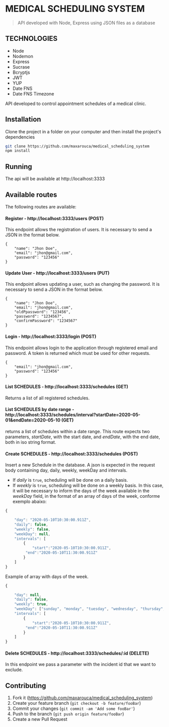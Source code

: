 # MEDICAL SCHEDULING SYSTEM

> API developed with Node, Express using JSON files as a database

## TECHNOLOGIES

- Node
- Nodemon
- Express
- Sucrase
- Bcryptjs
- JWT
- YUP
- Date FNS
- Date FNS Timezone

API developed to control appointment schedules of a medical clinic.

## Installation

Clone the project in a folder on your computer and then install the project's dependencies

```sh
git clone https://github.com/maxarouca/medical_scheduling_system
npm install
```

## Running

The api will be available at http://localhost:3333

## Available routes

The following routes are available:

#### Register - http://localhost:3333/users (POST)

This endpoint allows the registration of users. It is necessary to send a JSON in the format below.

```
{
	"name": "Jhon Doe",
	"email": "jhon@gmail.com",
	"password": "123456"
}
```

#### Update User - http://localhost:3333/users (PUT)

This endpoint allows updating a user, such as changing the password. It is necessary to send a JSON in the format below.

```
{
	"name": "Jhon Doe",
	"email": "jhon@gmail.com",
	"oldPpassword": "123456",
	"password": "1234567",
	"confirmPassword": "1234567"
}
```

#### Login - http://localhost:3333/login (POST)

This endpoint allows login to the application through registered email and password. A token is returned which must be used for other requests.

```
{
	"email": "jhon@gmail.com",
	"password": "123456"
}
```

#### List SCHEDULES - http://localhost:3333/schedules (GET)

Returns a list of all registered schedules.

#### List SCHEDULES by date range - http://localhost:3333/schedules/interval?startDate=2020-05-01&endDate=2020-05-10 (GET)

returns a list of schedules within a date range. This route expects two parameters, _startDate_, with the start date, and _endDate_, with the end date, both in iso string format.

#### Create SCHEDULES - http://localhost:3333/schedules (POST)

Insert a new Schedule in the database. A json is expected in the request body containing day, daily, weekly, weekDay and intervals.

- If _daily_ is `true`, scheduling will be done on a daily basis.
- If _weekly_ is `true`, scheduling will be done on a weekly basis. In this case, it will be necessary to inform the days of the week available in the _weekDay_ field, in the format of an array of days of the week, conforme exemplo abaixo:

```js
{

	"day": "2020-05-10T10:30:00.911Z",
	"daily": false,
	"weekly": false,
	"weekDay": null,
	"intervals": [
		{
			"start":"2020-05-10T10:30:00.911Z",
		 "end":"2020-05-10T11:30:00.911Z"
		}
	]
}

```

Example of array with days of the week.

```js
{

	"day": null,
	"daily": false,
	"weekly": true,
	"weekDay": ["sunday", "monday", "tuesday", "wednesday", "thursday", "friday", "saturday"],
	"intervals": [
		{
			"start":"2020-05-10T10:30:00.911Z",
		 "end":"2020-05-10T11:30:00.911Z"
		}
	]
}

```

#### Delete SCHEDULES - http://localhost:3333/schedules/:id (DELETE)

In this endpoint we pass a parameter with the incident id that we want to exclude.

## Contributing

1. Fork it (<https://github.com/maxarouca/medical_scheduling_system>)
2. Create your feature branch (`git checkout -b feature/fooBar`)
3. Commit your changes (`git commit -am 'Add some fooBar'`)
4. Push to the branch (`git push origin feature/fooBar`)
5. Create a new Pull Request
